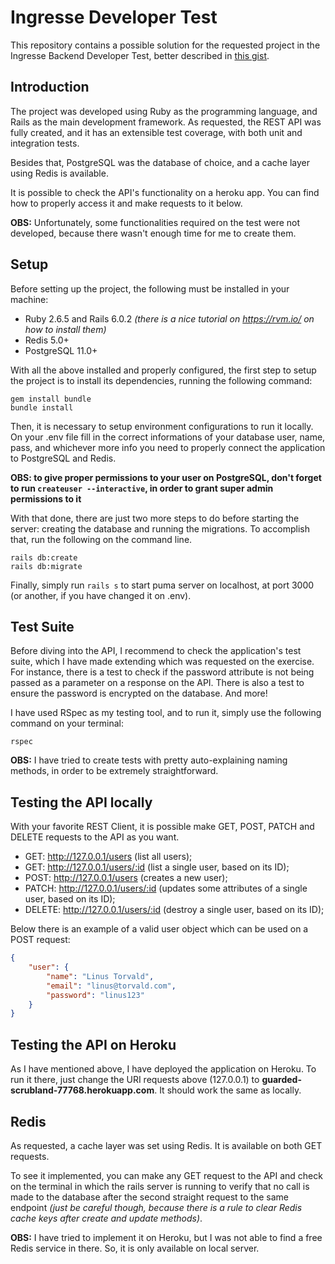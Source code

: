 # Ingresse Developer Test

This repository contains a possible solution for the requested project in the Ingresse Backend Developer Test, better described in [this gist](https://gist.github.com/vitorleal/158e4e3870337dacf9475a5a27e5c7c9).

## Introduction

The project was developed using Ruby as the programming language, and Rails as the main development framework. As requested, the REST API was fully created, and it has an extensible test coverage, with both unit and integration tests.

Besides that, PostgreSQL was the database of choice, and a cache layer using Redis is available.

It is possible to check the API's functionality on a heroku app. You can find how to properly access it and make requests to it below.

**OBS:** Unfortunately, some functionalities required on the test were not developed, because there wasn't enough time for me to create them.

## Setup

Before setting up the project, the following must be installed in your machine:
- Ruby 2.6.5 and Rails 6.0.2 *(there is a nice tutorial on https://rvm.io/ on how to install them)*
- Redis 5.0+
- PostgreSQL 11.0+ 

With all the above installed and properly configured, the first step to setup the project is to install its dependencies, running the following command:

```
gem install bundle
bundle install
```

Then, it is necessary to setup environment configurations to run it locally. On your .env file fill in the correct informations of your database user, name, pass, and whichever more info you need to properly connect the application to PostgreSQL and Redis. 

**OBS: to give proper permissions to your user on PostgreSQL, don't forget to run `createuser --interactive`, in order to grant super admin permissions to it**

With that done, there are just two more steps to do before starting the server: creating the database and running the migrations. To accomplish that, run the following on the command line.

```
rails db:create
rails db:migrate
```

Finally, simply run `rails s` to start puma server on localhost, at port 3000 (or another, if you have changed it on .env).

## Test Suite

Before diving into the API, I recommend to check the application's test suite, which I have made extending which was requested on the exercise. For instance, there is a test to check if the password attribute is not being passed as a parameter on a response on the API. There is also a test to ensure the password is encrypted on the database. And more!

I have used RSpec as my testing tool, and to run it, simply use the following command on your terminal:

```
rspec
```

**OBS:** I have tried to create tests with pretty auto-explaining naming methods, in order to be extremely straightforward.

## Testing the API locally

With your favorite REST Client, it is possible make GET, POST, PATCH and DELETE requests to the API as you want.

- GET: http://127.0.0.1/users (list all users);
- GET: http://127.0.0.1/users/:id (list a single user, based on its ID);
- POST: http://127.0.0.1/users (creates a new user);
- PATCH: http://127.0.0.1/users/:id (updates some attributes of a single user, based on its ID);
- DELETE: http://127.0.0.1/users/:id (destroy a single user, based on its ID);

Below there is an example of a valid user object which can be used on a POST request:

```json
{
	"user": {
		"name": "Linus Torvald",
		"email": "linus@torvald.com",
		"password": "linus123"
	}
}
```

## Testing the API on Heroku

As I have mentioned above, I have deployed the application on Heroku. To run it there, just change the URI requests above (127.0.0.1) to **guarded-scrubland-77768.herokuapp.com**. It should work the same as locally.

## Redis

As requested, a cache layer was set using Redis. It is available on both GET requests.

To see it implemented, you can make any GET request to the API and check on the terminal in which the rails server is running to verify that no call is made to the database after the second straight request to the same endpoint *(just be careful though, because there is a rule to clear Redis cache keys after create and update methods)*.

**OBS:** I have tried to implement it on Heroku, but I was not able to find a free Redis service in there. So, it is only available on local server.
